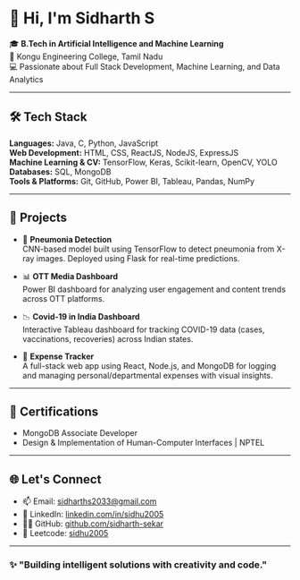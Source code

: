 # 👋 Hi, I'm Sidharth S

🎓 **B.Tech in Artificial Intelligence and Machine Learning**  
📍 Kongu Engineering College, Tamil Nadu  
💻 Passionate about Full Stack Development, Machine Learning, and Data Analytics

---

## 🛠️ Tech Stack

**Languages:** Java, C, Python, JavaScript  
**Web Development:** HTML, CSS, ReactJS, NodeJS, ExpressJS  
**Machine Learning & CV:** TensorFlow, Keras, Scikit-learn, OpenCV, YOLO  
**Databases:** SQL, MongoDB  
**Tools & Platforms:** Git, GitHub, Power BI, Tableau, Pandas, NumPy  

---

## 🚀 Projects

- 🔬 **Pneumonia Detection**  
  CNN-based model built using TensorFlow to detect pneumonia from X-ray images. Deployed using Flask for real-time predictions.

- 📊 **OTT Media Dashboard**  
  Power BI dashboard for analyzing user engagement and content trends across OTT platforms.

- 📉 **Covid-19 in India Dashboard**  
  Interactive Tableau dashboard for tracking COVID-19 data (cases, vaccinations, recoveries) across Indian states.

- 💸 **Expense Tracker**  
  A full-stack web app using React, Node.js, and MongoDB for logging and managing personal/departmental expenses with visual insights.

---

## 🏅 Certifications

- MongoDB Associate Developer  
- Design & Implementation of Human-Computer Interfaces | NPTEL 

---

## 🌐 Let's Connect

- 📫 Email: [sidharths2033@gmail.com](mailto:sidharths2033@gmail.com)  
- 🔗 LinkedIn: [linkedin.com/in/sidhu2005](https://www.linkedin.com/in/sidhu2005)  
- 🧑‍💻 GitHub: [github.com/sidharth-sekar](https://github.com/sidharth-sekar)  
- 🧠 Leetcode: [sidhu2005](https://leetcode.com/u/sidhu2005/)

---

### ✨ "Building intelligent solutions with creativity and code."

